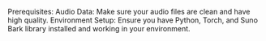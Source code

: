 Prerequisites:
Audio Data: Make sure your audio files are clean and have high quality.
Environment Setup: Ensure you have Python, Torch, and Suno Bark library installed and working in your environment.
